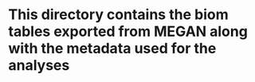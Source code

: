# This directory contains the biom tables exported from MEGAN along with the metadata used for the analyses
